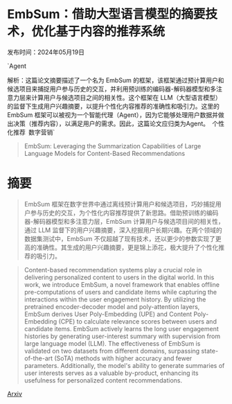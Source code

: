 # EmbSum：借助大型语言模型的摘要技术，优化基于内容的推荐系统

发布时间：2024年05月19日

`Agent

解析：这篇论文摘要描述了一个名为 EmbSum 的框架，该框架通过预计算用户和候选项目来捕捉用户参与历史的交互，并利用预训练的编码器-解码器模型和多注意力层来计算用户与候选项目之间的相关性。这个框架在 LLM（大型语言模型）的监督下生成用户兴趣摘要，以提升个性化内容推荐的准确性和吸引力。这里的 EmbSum 框架可以被视为一个智能代理（Agent），因为它能够处理用户数据并做出决策（推荐内容），以满足用户的需求。因此，这篇论文应归类为Agent。` `个性化推荐` `数字营销`

> EmbSum: Leveraging the Summarization Capabilities of Large Language Models for Content-Based Recommendations

# 摘要

> EmbSum 框架在数字世界中通过离线预计算用户和候选项目，巧妙捕捉用户参与历史的交互，为个性化内容推荐提供了新思路。借助预训练的编码器-解码器模型和多注意力层，EmbSum 计算用户与候选项目间的相关性，通过 LLM 监督下的用户兴趣摘要，深入挖掘用户长期兴趣。在两个领域的数据集测试中，EmbSum 不仅超越了现有技术，还以更少的参数实现了更高的准确性。其生成的用户兴趣摘要，更是锦上添花，极大提升了个性化推荐的吸引力。

> Content-based recommendation systems play a crucial role in delivering personalized content to users in the digital world. In this work, we introduce EmbSum, a novel framework that enables offline pre-computations of users and candidate items while capturing the interactions within the user engagement history. By utilizing the pretrained encoder-decoder model and poly-attention layers, EmbSum derives User Poly-Embedding (UPE) and Content Poly-Embedding (CPE) to calculate relevance scores between users and candidate items. EmbSum actively learns the long user engagement histories by generating user-interest summary with supervision from large language model (LLM). The effectiveness of EmbSum is validated on two datasets from different domains, surpassing state-of-the-art (SoTA) methods with higher accuracy and fewer parameters. Additionally, the model's ability to generate summaries of user interests serves as a valuable by-product, enhancing its usefulness for personalized content recommendations.

[Arxiv](https://arxiv.org/abs/2405.11441)